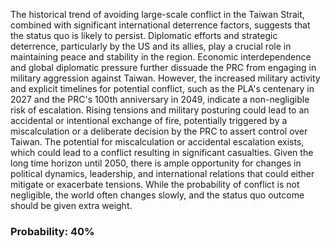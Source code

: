 The historical trend of avoiding large-scale conflict in the Taiwan Strait, combined with significant international deterrence factors, suggests that the status quo is likely to persist. Diplomatic efforts and strategic deterrence, particularly by the US and its allies, play a crucial role in maintaining peace and stability in the region. Economic interdependence and global diplomatic pressure further dissuade the PRC from engaging in military aggression against Taiwan. However, the increased military activity and explicit timelines for potential conflict, such as the PLA's centenary in 2027 and the PRC's 100th anniversary in 2049, indicate a non-negligible risk of escalation. Rising tensions and military posturing could lead to an accidental or intentional exchange of fire, potentially triggered by a miscalculation or a deliberate decision by the PRC to assert control over Taiwan. The potential for miscalculation or accidental escalation exists, which could lead to a conflict resulting in significant casualties. Given the long time horizon until 2050, there is ample opportunity for changes in political dynamics, leadership, and international relations that could either mitigate or exacerbate tensions. While the probability of conflict is not negligible, the world often changes slowly, and the status quo outcome should be given extra weight.

### Probability: 40%